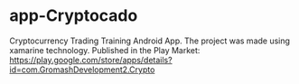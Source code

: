 # app-Cryptocado
Cryptocurrency Trading Training Android App. The project was made using xamarine technology. Published in the Play Market: https://play.google.com/store/apps/details?id=com.GromashDevelopment2.Crypto

